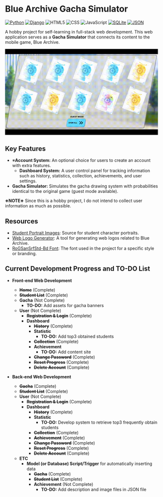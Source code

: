 # Blue Archive Gacha Simulator

[![Python](https://img.shields.io/badge/Python-3.12.0-blue.svg)](https://www.python.org/)
[![Django](https://img.shields.io/badge/Django-5.0-blue.svg)](https://www.djangoproject.com/)
![HTML5](https://img.shields.io/badge/HTML-grey.svg)
![CSS](https://img.shields.io/badge/CSS-grey.svg)
![JavaScript](https://img.shields.io/badge/JavaScript-grey.svg)
[![SQLite](https://img.shields.io/badge/SQLite3-grey.svg)](https://www.sqlite.org/index.html)
[![JSON](https://img.shields.io/badge/JSON-grey.svg)](https://www.json.org/)

A hobby project for self-learning in full-stack web development. This web application serves as a **Gacha Simulator** that connects its content to the mobile game, Blue Archive.

![Demo](https://raw.githubusercontent.com/catptype/Blue-Archive-Gacha-Simulator/main/docs/Demo.gif)

## Key Features
- ※**Account System:** An optional choice for users to create an account with extra features.
    - **Dashboard System:** A user control panel for tracking information such as history, statistics, collection, achievements, and user settings.
- **Gacha Simulator:** Simulates the gacha drawing system with probabilities identical to the original game (guest mode available).

**※NOTE※** Since this is a hobby project, I do not intend to collect user information as much as possible.

## Resources
- [Student Portrait Images](https://bluearchive.wiki/wiki/Characters): Source for student character portraits.
- [Web Logo Generator](https://tmp.nulla.top/ba-logo/): A tool for generating web logos related to Blue Archive.
- [RoGSanSrfStd-Bd Font](https://www.ffonts.net/RoGSanSrfStd-Bd.font): The font used in the project for a specific style or branding.


## Current Development Progress and TO-DO List
- **Front-end Web Development**
    - ~~**Home**~~ (Complete)
    - ~~**Student List**~~ (Complete)
    - **Gacha** (Not Complete)
        - **TO-DO:** Add assets for gacha banners
    - **User** (Not Complete)
        - ~~**Registration & Login**~~ (Complete)
        - **Dashboard**
            - ~~**History**~~ (Complete)
            - **Statistic**
                - **TO-DO:** Add top3 obtained students
            - ~~**Collection**~~ (Complete)
            - **Achievement**
                - **TO-DO:** Add content site
            - ~~**Change Password**~~ (Complete)
            - ~~**Reset Progress**~~ (Complete)
            - ~~**Delete Account**~~ (Complete)

- **Back-end Web Development**
    - ~~**Gacha**~~ (Complete)
    - ~~**Student List**~~ (Complete)
    - **User** (Not Complete)
        - ~~**Registration & Login**~~ (Complete)
        - **Dashboard**
            - ~~**History**~~ (Complete)
            - **Statistic**
                - **TO-DO:** Develop system to retrieve top3 frequently obtain students
            - ~~**Collection**~~ (Complete)
            - ~~**Achievement**~~ (Complete)
            - ~~**Change Password**~~ (Complete)
            - ~~**Reset Progress**~~ (Complete)
            - ~~**Delete Account**~~ (Complete)
    - **ETC**
        - **Model (or Database) Script/Trigger** for automatically inserting data
            - ~~**Gacha**~~ (Complete)
            - ~~**Student List**~~ (Complete)
            - **Achievement** (Not Complete)
                - **TO-DO:** Add description and image files in JSON file
                
            